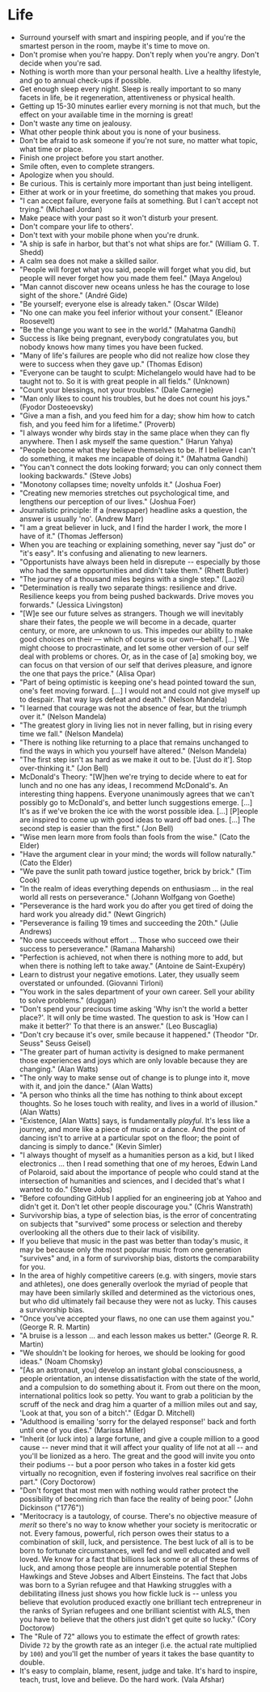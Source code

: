 # Life

 * Surround yourself with smart and inspiring people, and if you're the smartest person in the room, maybe it's time to move on.
 * Don't promise when you're happy. Don't reply when you're angry. Don't decide when you're sad.
 * Nothing is worth more than your personal health. Live a healthy lifestyle, and go to annual check-ups if possible.
 * Get enough sleep every night. Sleep is really important to so many facets in life, be it regeneration, attentiveness or physical health.
 * Getting up 15-30 minutes earlier every morning is not that much, but the effect on your available time in the morning is great!
 * Don't waste any time on jealousy.
 * What other people think about you is none of your business.
 * Don't be afraid to ask someone if you're not sure, no matter what topic, what time or place.
 * Finish one project before you start another.
 * Smile often, even to complete strangers.
 * Apologize when you should.
 * Be curious. This is certainly more important than just being intelligent.
 * Either at work or in your freetime, do something that makes you proud.
 * "I can accept failure, everyone fails at something. But I can't accept not trying." (Michael Jordan)
 * Make peace with your past so it won't disturb your present.
 * Don't compare your life to others'.
 * Don't text with your mobile phone when you're drunk.
 * "A ship is safe in harbor, but that's not what ships are for." (William G. T. Shedd)
 * A calm sea does not make a skilled sailor.
 * "People will forget what you said, people will forget what you did, but people will never forget how you made them feel." (Maya Angelou)
 * "Man cannot discover new oceans unless he has the courage to lose sight of the shore." (André Gide)
 * "Be yourself; everyone else is already taken." (Oscar Wilde)
 * "No one can make you feel inferior without your consent." (Eleanor Roosevelt)
 * "Be the change you want to see in the world." (Mahatma Gandhi)
 * Success is like being pregnant, everybody congratulates you, but nobody knows how many times you have been fucked.
 * "Many of life's failures are people who did not realize how close they were to success when they gave up." (Thomas Edison)
 * "Everyone can be taught to sculpt: Michelangelo would have had to be taught not to. So it is with great people in all fields." (Unknown)
 * "Count your blessings, not your troubles." (Dale Carnegie)
 * "Man only likes to count his troubles, but he does not count his joys." (Fyodor Dosteoevsky)
 * "Give a man a fish, and you feed him for a day; show him how to catch fish, and you feed him for a lifetime." (Proverb)
 * "I always wonder why birds stay in the same place when they can fly anywhere. Then I ask myself the same question." (Harun Yahya)
 * "People become what they believe themselves to be. If I believe I can't do something, it makes me incapable of doing it." (Mahatma Gandhi)
 * "You can't connect the dots looking forward; you can only connect them looking backwards." (Steve Jobs)
 * "Monotony collapses time; novelty unfolds it." (Joshua Foer)
 * "Creating new memories stretches out psychological time, and lengthens our perception of our lives." (Joshua Foer)
 * Journalistic principle: If a (newspaper) headline asks a question, the answer is usually 'no'. (Andrew Marr)
 * "I am a great believer in luck, and I find the harder I work, the more I have of it." (Thomas Jefferson)
 * When you are teaching or explaining something, never say "just do" or "it's easy". It's confusing and alienating to new learners.
 * "Opportunists have always been held in disrepute -- especially by those who had the same opportunities and didn't take them." (Rhett Butler)
 * "The journey of a thousand miles begins with a single step." (Laozi)
 * "Determination is really two separate things: resilience and drive. Resilience keeps you from being pushed backwards. Drive moves you forwards." (Jessica Livingston)
 * "[W]e see our future selves as strangers. Though we will inevitably share their fates, the people we will become in a decade, quarter century, or more, are unknown to us. This impedes our ability to make good choices on their — which of course is our own—behalf. [...] We might choose to procrastinate, and let some other version of our self deal with problems or chores. Or, as in the case of [a] smoking boy, we can focus on that version of our self that derives pleasure, and ignore the one that pays the price." (Alisa Opar)
 * "Part of being optimistic is keeping one's head pointed toward the sun, one's feet moving forward. [...] I would not and could not give myself up to despair. That way lays defeat and death." (Nelson Mandela)
 * "I learned that courage was not the absence of fear, but the triumph over it." (Nelson Mandela)
 * "The greatest glory in living lies not in never falling, but in rising every time we fall." (Nelson Mandela)
 * "There is nothing like returning to a place that remains unchanged to find the ways in which you yourself have altered." (Nelson Mandela)
 * "The first step isn't as hard as we make it out to be. ['Just do it']. Stop over-thinking it." (Jon Bell)
 * McDonald's Theory: "[W]hen we're trying to decide where to eat for lunch and no one has any ideas, I recommend McDonald's. An interesting thing happens. Everyone unanimously agrees that we can't possibly go to McDonald's, and better lunch suggestions emerge. [...] It's as if we've broken the ice with the worst possible idea. [...] [P]eople are inspired to come up with good ideas to ward off bad ones. [...] The second step is easier than the first." (Jon Bell)
 * "Wise men learn more from fools than fools from the wise." (Cato the Elder)
 * "Have the argument clear in your mind; the words will follow naturally." (Cato the Elder)
 * "We pave the sunlit path toward justice together, brick by brick." (Tim Cook)
 * "In the realm of ideas everything depends on enthusiasm ... in the real world all rests on perseverance." (Johann Wolfgang von Goethe)
 * "Perseverance is the hard work you do after you get tired of doing the hard work you already did." (Newt Gingrich)
 * "Perseverance is failing 19 times and succeeding the 20th." (Julie Andrews)
 * "No one succeeds without effort ... Those who succeed owe their success to perseverance." (Ramana Maharshi)
 * "Perfection is achieved, not when there is nothing more to add, but when there is nothing left to take away." (Antoine de Saint-Exupéry)
 * Learn to distrust your negative emotions. Later, they usually seem overstated or unfounded. (Giovanni Tirloni)
 * "You work in the sales department of your own career. Sell your ability to solve problems." (duggan)
 * "Don't spend your precious time asking 'Why isn't the world a better place?'. It will only be time wasted. The question to ask is 'How can I make it better?' To that there is an answer." (Leo Buscaglia)
 * "Don't cry because it's over, smile because it happened." (Theodor "Dr. Seuss" Seuss Geisel)
 * "The greater part of human activity is designed to make permanent those experiences and joys which are only lovable because they are changing." (Alan Watts)
 * "The only way to make sense out of change is to plunge into it, move with it, and join the dance." (Alan Watts)
 * "A person who thinks all the time has nothing to think about except thoughts. So he loses touch with reality, and lives in a world of illusion." (Alan Watts)
 * "Existence, [Alan Watts] says, is fundamentally *playful*. It's less like a journey, and more like a piece of music or a dance. And the point of dancing isn't to arrive at a particular spot on the floor; the point of dancing is simply to dance." (Kevin Simler)
 * "I always thought of myself as a humanities person as a kid, but I liked electronics ... then I read something that one of my heroes, Edwin Land of Polaroid, said about the importance of people who could stand at the intersection of humanities and sciences, and I decided that's what I wanted to do." (Steve Jobs)
 * "Before cofounding GitHub I applied for an engineering job at Yahoo and didn't get it. Don't let other people discourage you." (Chris Wanstrath)
 * Survivorship bias, a type of selection bias, is the error of concentrating on subjects that "survived" some process or selection and thereby overlooking all the others due to their lack of visibility.
 * If you believe that music in the past was better than today's music, it may be because only the most popular music from one generation "survives" and, in a form of survivorship bias, distorts the comparability for you.
 * In the area of highly competitive careers (e.g. with singers, movie stars and athletes), one does generally overlook the myriad of people that may have been similarly skilled and determined as the victorious ones, but who did ultimately fail because they were not as lucky. This causes a survivorship bias.
 * "Once you've accepted your flaws, no one can use them against you." (George R. R. Martin)
 * "A bruise is a lesson ... and each lesson makes us better." (George R. R. Martin)
 * "We shouldn't be looking for heroes, we should be looking for good ideas." (Noam Chomsky)
 * "[As an astronaut, you] develop an instant global consciousness, a people orientation, an intense dissatisfaction with the state of the world, and a compulsion to do something about it. From out there on the moon, international politics look so petty. You want to grab a politician by the scruff of the neck and drag him a quarter of a million miles out and say, 'Look at that, you son of a bitch'." (Edgar D. Mitchell)
 * "Adulthood is emailing 'sorry for the delayed response!' back and forth until one of you dies." (Marissa Miller)
 * "Inherit (or luck into) a large fortune, and give a couple million to a good cause -- never mind that it will affect your quality of life not at all -- and you'll be lionized as a hero. The great and the good will invite you onto their podiums -- but a poor person who takes in a foster kid gets virtually no recognition, even if fostering involves real sacrifice on their part." (Cory Doctorow)
 * "Don't forget that most men with nothing would rather protect the possibility of becoming rich than face the reality of being poor." (John Dickinson ("1776"))
 * "Meritocracy is a tautology, of course. There's no objective measure of *merit* so there's no way to know whether your society is meritocratic or not. Every famous, powerful, rich person owes their status to a combination of skill, luck, and persistence. The best luck of all is to be born to fortunate circumstances, well fed and well educated and well loved. We know for a fact that billions lack some or all of these forms of luck, and among those people are innumerable potential Stephen Hawkings and Steve Jobses and Albert Einsteins. The fact that Jobs was born to a Syrian refugee and that Hawking struggles with a debilitating illness just shows you how fickle luck is -- unless you believe that evolution produced exactly one brilliant tech entrepreneur in the ranks of Syrian refugees and one brilliant scientist with ALS, then you have to believe that the others just didn't get quite so lucky." (Cory Doctorow)
 * The "Rule of 72" allows you to estimate the effect of growth rates: Divide `72` by the growth rate as an integer (i.e. the actual rate multiplied by `100`) and you'll get the number of years it takes the base quantity to double.
 * It's easy to complain, blame, resent, judge and take. It's hard to inspire, teach, trust, love and believe. Do the hard work. (Vala Afshar)
